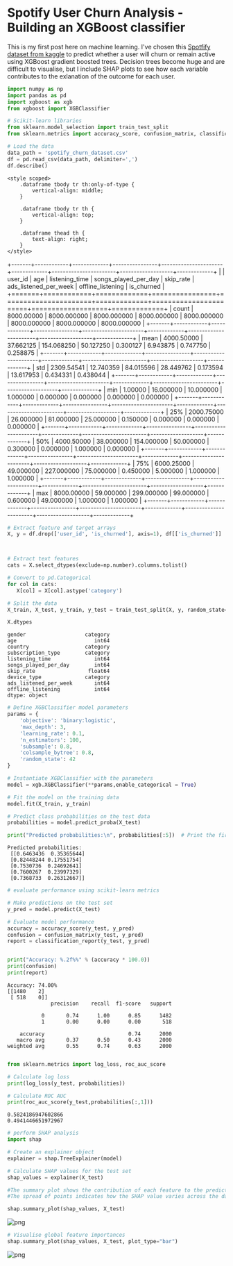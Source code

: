 # Spotify User Churn Analysis - Building an XGBoost classifier

This is my first post here on machine learning. I've chosen this [Spotfify dataset from kaggle](https://www.kaggle.com/datasets/nabihazahid/spotify-dataset-for-churn-analysis/data) to predict whether a user will churn or remain active using XGBoost gradient boosted trees. Decision trees become huge and are difficult to visualise, but I include SHAP plots to see how each variable contributes to the exlanation of the outcome for each user.

``` python
import numpy as np
import pandas as pd
import xgboost as xgb
from xgboost import XGBClassifier

# Scikit-learn libraries
from sklearn.model_selection import train_test_split
from sklearn.metrics import accuracy_score, confusion_matrix, classification_report
```

``` python
# Load the data
data_path = 'spotify_churn_dataset.csv'
df = pd.read_csv(data_path, delimiter=',')
df.describe()
```

<div>

```{=html}
<style scoped>
    .dataframe tbody tr th:only-of-type {
        vertical-align: middle;
    }

    .dataframe tbody tr th {
        vertical-align: top;
    }

    .dataframe thead th {
        text-align: right;
    }
</style>
```

+-------+------------+-------------+----------------+----------------------+-------------+-----------------------+-------------------+-------------+
|       | user_id    | age         | listening_time | songs_played_per_day | skip_rate   | ads_listened_per_week | offline_listening | is_churned  |
+=======+============+=============+================+======================+=============+=======================+===================+=============+
| count | 8000.00000 | 8000.000000 | 8000.000000    | 8000.000000          | 8000.000000 | 8000.000000           | 8000.000000       | 8000.000000 |
+-------+------------+-------------+----------------+----------------------+-------------+-----------------------+-------------------+-------------+
| mean  | 4000.50000 | 37.662125   | 154.068250     | 50.127250            | 0.300127    | 6.943875              | 0.747750          | 0.258875    |
+-------+------------+-------------+----------------+----------------------+-------------+-----------------------+-------------------+-------------+
| std   | 2309.54541 | 12.740359   | 84.015596      | 28.449762            | 0.173594    | 13.617953             | 0.434331          | 0.438044    |
+-------+------------+-------------+----------------+----------------------+-------------+-----------------------+-------------------+-------------+
| min   | 1.00000    | 16.000000   | 10.000000      | 1.000000             | 0.000000    | 0.000000              | 0.000000          | 0.000000    |
+-------+------------+-------------+----------------+----------------------+-------------+-----------------------+-------------------+-------------+
| 25%   | 2000.75000 | 26.000000   | 81.000000      | 25.000000            | 0.150000    | 0.000000              | 0.000000          | 0.000000    |
+-------+------------+-------------+----------------+----------------------+-------------+-----------------------+-------------------+-------------+
| 50%   | 4000.50000 | 38.000000   | 154.000000     | 50.000000            | 0.300000    | 0.000000              | 1.000000          | 0.000000    |
+-------+------------+-------------+----------------+----------------------+-------------+-----------------------+-------------------+-------------+
| 75%   | 6000.25000 | 49.000000   | 227.000000     | 75.000000            | 0.450000    | 5.000000              | 1.000000          | 1.000000    |
+-------+------------+-------------+----------------+----------------------+-------------+-----------------------+-------------------+-------------+
| max   | 8000.00000 | 59.000000   | 299.000000     | 99.000000            | 0.600000    | 49.000000             | 1.000000          | 1.000000    |
+-------+------------+-------------+----------------+----------------------+-------------+-----------------------+-------------------+-------------+

</div>

``` python
# Extract feature and target arrays
X, y = df.drop(['user_id', 'is_churned'], axis=1), df[['is_churned']]



# Extract text features
cats = X.select_dtypes(exclude=np.number).columns.tolist()

# Convert to pd.Categorical
for col in cats:
   X[col] = X[col].astype('category')

# Split the data
X_train, X_test, y_train, y_test = train_test_split(X, y, random_state=1, stratify = y)

X.dtypes
```

```         
gender                   category
age                         int64
country                  category
subscription_type        category
listening_time              int64
songs_played_per_day        int64
skip_rate                 float64
device_type              category
ads_listened_per_week       int64
offline_listening           int64
dtype: object
```

``` python
# Define XGBClassifier model parameters
params = {
    'objective': 'binary:logistic',
    'max_depth': 3,
    'learning_rate': 0.1,
    'n_estimators': 100,
    'subsample': 0.8,
    'colsample_bytree': 0.8,
    'random_state': 42
}

# Instantiate XGBClassifier with the parameters
model = xgb.XGBClassifier(**params,enable_categorical = True)
```

``` python
# Fit the model on the training data
model.fit(X_train, y_train)

# Predict class probabilities on the test data
probabilities = model.predict_proba(X_test)

print("Predicted probabilities:\n", probabilities[:5])  # Print the first 5 samples
```

```         
Predicted probabilities:
 [[0.6463436  0.35365644]
 [0.82448244 0.17551754]
 [0.7530736  0.24692641]
 [0.7600267  0.23997329]
 [0.7368733  0.26312667]]
```

``` python
# evaluate performance using scikit-learn metrics

# Make predictions on the test set
y_pred = model.predict(X_test)

# Evaluate model performance
accuracy = accuracy_score(y_test, y_pred)
confusion = confusion_matrix(y_test, y_pred)
report = classification_report(y_test, y_pred)


print("Accuracy: %.2f%%" % (accuracy * 100.0))
print(confusion)
print(report)
```

```         
Accuracy: 74.00%
[[1480    2]
 [ 518    0]]
              precision    recall  f1-score   support

           0       0.74      1.00      0.85      1482
           1       0.00      0.00      0.00       518

    accuracy                           0.74      2000
   macro avg       0.37      0.50      0.43      2000
weighted avg       0.55      0.74      0.63      2000
```

``` python
```

``` python
from sklearn.metrics import log_loss, roc_auc_score

# Calculate log loss
print(log_loss(y_test, probabilities))

# Calculate ROC AUC
print(roc_auc_score(y_test,probabilities[:,1]))
```

```         
0.5824186947602866
0.4941446651972967
```

``` python
# perform SHAP analysis 
import shap

# Create an explainer object
explainer = shap.TreeExplainer(model)

# Calculate SHAP values for the test set
shap_values = explainer(X_test)
```

``` python
#The summary plot shows the contribution of each feature to the predictions, with colors representing the feature values.
#The spread of points indicates how the SHAP value varies across the dataset.

shap.summary_plot(shap_values, X_test)
```

![png](output_42_1.png)

``` python
# Visualise global feature importances
shap.summary_plot(shap_values, X_test, plot_type="bar")

```

![png](output_43_1.png)
